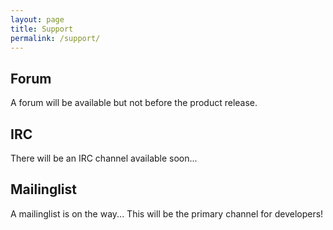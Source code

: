 ```yaml
---
layout: page
title: Support
permalink: /support/
---
```


<h2>Forum</h2>

<p>A forum will be available but not before the product release.</p>

<h2>IRC</h2>

<p>There will be an IRC channel available soon...</p>

<h2>Mailinglist</h2>

<p>A mailinglist is on the way... This will be the primary channel for developers!</p>
